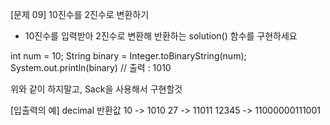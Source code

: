 [문제 09] 10진수를 2진수로 변환하기
- 10진수를 입력받아 2진수로 변환해 반환하는 solution() 함수를 구현하세요

int num = 10;
String binary = Integer.toBinaryString(num);
System.out.println(binary) // 출력 : 1010
 
위와 같이 하지말고,  Sack을 사용해서 구현할것

[입출력의 예]
 decimal        반환값 
   10     ->     1010
   27     ->     11011
  12345   ->     11000000111001


